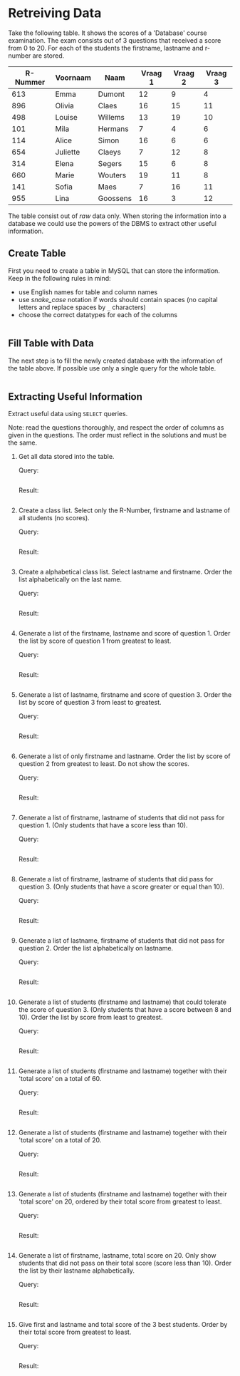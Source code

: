 
# Retreiving Data

Take the following table. It shows the scores of a 'Database' course examination. The exam consists out of 3 questions that received a score from 0 to 20. For each of the students the firstname, lastname and r-number are stored.

| R-Nummer | Voornaam | Naam     | Vraag 1 | Vraag 2 | Vraag 3 |
| -------- | -------- | -------- | ------- | ------- | ------- |
| 613      | Emma     | Dumont   | 12      | 9       | 4       |
| 896      | Olivia   | Claes    | 16      | 15      | 11      |
| 498      | Louise   | Willems  | 13      | 19      | 10      |
| 101      | Mila     | Hermans  | 7       | 4       | 6       |
| 114      | Alice    | Simon    | 16      | 6       | 6       |
| 654      | Juliette | Claeys   | 7       | 12      | 8       |
| 314      | Elena    | Segers   | 15      | 6       | 8       |
| 660      | Marie    | Wouters  | 19      | 11      | 8       |
| 141      | Sofia    | Maes     | 7       | 16      | 11      |
| 955      | Lina     | Goossens | 16      | 3       | 12      |

The table consist out of _raw_ data only. When storing the information into a database we could use the powers of the DBMS to extract other useful information.

## Create Table

First you need to create a table in MySQL that can store the information. Keep in the following rules in mind:

- use English names for table and column names
- use _snake_case_ notation if words should contain spaces (no capital letters and replace spaces by `_` characters)
- choose the correct datatypes for each of the columns

```sql

```

## Fill Table with Data

The next step is to fill the newly created database with the information of the table above. If possible use only a single query for the whole table.

```sql

```

## Extracting Useful Information

Extract useful data using `SELECT` queries.

Note: read the questions thoroughly, and respect the order of columns as given in the questions. The order must reflect in the solutions and must be the same.

1. Get all data stored into the table.

   Query:

   ```sql

   ```

   Result:

   ```text

   ```

1. Create a class list. Select only the R-Number, firstname and lastname of all students (no scores).

   Query:

   ```sql

   ```

   Result:

   ```text

   ```

1. Create a alphabetical class list. Select lastname and firstname. Order the list alphabetically on the last name.

   Query:

   ```sql

   ```

   Result:

   ```text

   ```

1. Generate a list of the firstname, lastname and score of question 1. Order the list by score of question 1 from greatest to least.

   Query:

   ```sql

   ```

   Result:

   ```text

   ```

1. Generate a list of lastname, firstname and score of question 3. Order the list by score of question 3 from least to greatest.

   Query:

   ```sql

   ```

   Result:

   ```text

   ```

1. Generate a list of only firstname and lastname. Order the list by score of question 2 from greatest to least. Do not show the scores.

   Query:

   ```sql

   ```

   Result:

   ```text

   ```

1. Generate a list of firstname, lastname of students that did not pass for question 1. (Only students that have a score less than 10).

   Query:

   ```sql

   ```

   Result:

   ```text

   ```

1. Generate a list of firstname, lastname of students that did pass for question 3. (Only students that have a score greater or equal than 10).

   Query:

   ```sql

   ```

   Result:

   ```text

   ```

1. Generate a list of lastname, firstname of students that did not pass for question 2. Order the list alphabetically on lastname.

   Query:

   ```sql

   ```

   Result:

   ```text

   ```

1. Generate a list of students (firstname and lastname) that could tolerate the score of question 3. (Only students that have a score between 8 and 10). Order the list by score from least to greatest.

   Query:

   ```sql

   ```

   Result:

   ```text

   ```

1. Generate a list of students (firstname and lastname) together with their 'total score' on a total of 60.

   Query:

   ```sql

   ```

   Result:

   ```text

   ```

1. Generate a list of students (firstname and lastname) together with their 'total score' on a total of 20.

   Query:

   ```sql

   ```

   Result:

   ```text

   ```

1. Generate a list of students (firstname and lastname) together with their 'total score' on 20, ordered by their total score from greatest to least.

   Query:

   ```sql

   ```

   Result:

   ```text

   ```

1. Generate a list of firstname, lastname, total score on 20. Only show students that did not pass on their total score (score less than 10). Order the list by their lastname alphabetically.

   Query:

   ```sql

   ```

   Result:

   ```text

   ```

1. Give first and lastname and total score of the 3 best students. Order by their total score from greatest to least.

   Query:

   ```sql

   ```

   Result:

   ```text

   ```
